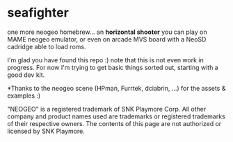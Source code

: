# seafighter
one more neogeo homebrew... an **horizontal shooter** you can play on MAME neogeo emulator, or even on arcade MVS board with a NeoSD cadridge able to load roms.

I'm glad you have found this repo :) note that this is not even work in progress.
For now I'm trying to get basic things sorted out, starting with a good dev kit.

*Thanks to the neogeo scene (HPman, Furrtek, dciabrin, ...) for the assets & examples :)

"NEOGEO" is a registered trademark of SNK Playmore Corp. All other company and product names used are trademarks or registered trademarks of their respective owners.
The contents of this page are not authorized or licensed by SNK Playmore.
